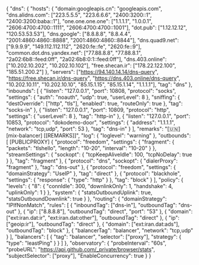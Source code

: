 {
  "dns": {
    "hosts": {
      "domain:googleapis.cn": "googleapis.com",
      "dns.alidns.com": ["223.5.5.5", "223.6.6.6", "2400:3200::1", "2400:3200:baba::1"],
      "one.one.one.one": ["1.1.1.1", "1.0.0.1", "2606:4700:4700::1111", "2606:4700:4700::1001"],
      "dot.pub": ["1.12.12.12", "120.53.53.53"],
      "dns.google": ["8.8.8.8", "8.8.4.4", "2001:4860:4860::8888", "2001:4860:4860::8844"],
      "dns.quad9.net": ["9.9.9.9", "149.112.112.112", "2620:fe::fe", "2620:fe::9"],
      "common.dot.dns.yandex.net": ["77.88.8.8", "77.88.8.1", "2a02:6b8::feed:0ff", "2a02:6b8:0:1::feed:0ff"],
      "dns.403.online": ["10.202.10.202", "10.202.10.102"],
      "free.shecan.ir": ["178.22.122.100", "185.51.200.2"]
    },
    "servers": ["https://94.140.14.14/dns-query", "https://free.shecan.ir/dns-query", "https://dns.403.online/dns-query", "10.202.10.11", "10.202.10.10", "85.15.1.15", "85.15.1.14", "1.1.1.1"],
    "tag": "dns"
  },
  "inbounds": [
    {
      "listen": "127.0.0.1",
      "port": 10808,
      "protocol": "socks",
      "settings": {
        "auth": "noauth",
        "udp": true,
        "userLevel": 8
      },
      "sniffing": {
        "destOverride": ["http", "tls"],
        "enabled": true,
        "routeOnly": true
      },
      "tag": "socks-in"
    },
    {
      "listen": "127.0.0.1",
      "port": 10809,
      "protocol": "http",
      "settings": {
        "userLevel": 8
      },
      "tag": "http-in"
    },
    {
      "listen": "127.0.0.1",
      "port": 10853,
      "protocol": "dokodemo-door",
      "settings": {
        "address": "1.1.1.1",
        "network": "tcp,udp",
        "port": 53
      },
      "tag": "dns-in"
    }
  ],
  "remarks": "[🇺🇳] [mix-balancer] [[REMARKS]]",
  "log": {
    "loglevel": "warning"
  },
  "outbounds": [
    [PUBLICPROXY]
    {
      "protocol": "freedom",
      "settings": {
        "fragment": {
          "packets": "tlshello",
          "length": "10-20",
          "interval": "10-20"
        }
      },
      "streamSettings": {
        "sockopt": {
          "tcpKeepAliveIdle": 100,
          "tcpNoDelay": true
        }
      },
      "tag": "fragment"
    },
    {
      "protocol": "dns",
      "sockopt": {
        "dialerProxy": "fragment"
      },
      "tag": "dns-out"
    },
    {
      "protocol": "freedom",
      "settings": {
        "domainStrategy": "UseIP"
      },
      "tag": "direct"
    },
    {
      "protocol": "blackhole",
      "settings": {
        "response": {
          "type": "http"
        }
      },
      "tag": "block"
    }
  ],
  "policy": {
    "levels": {
      "8": {
        "connIdle": 300,
        "downlinkOnly": 1,
        "handshake": 4,
        "uplinkOnly": 1
      }
    },
    "system": {
      "statsOutboundUplink": true,
      "statsOutboundDownlink": true
    }
  },
  "routing": {
    "domainStrategy": "IPIfNonMatch",
    "rules": [
      {
        "inboundTag": ["dns-in"],
        "outboundTag": "dns-out"
      },
      {
        "ip": ["8.8.8.8"],
        "outboundTag": "direct",
        "port": "53"
      },
      {
        "domain": ["ext:iran.dat:ir", "ext:iran.dat:other"],
        "outboundTag": "direct"
      },
      {
        "ip": ["geoip:ir"],
        "outboundTag": "direct"
      },
      {
        "domain": ["ext:iran.dat:ads"],
        "outboundTag": "block"
      },
      {
        "balancerTag": "balancer",
        "network": "tcp,udp"
      }
    ],
    "balancers": [
      {
        "tag": "balancer",
        "selector": ["proxy"],
        "strategy": {
          "type": "leastPing"
        }
      }
    ]
  },
  "observatory": {
    "probeInterval": "60s",
    "probeURL": "https://api.github.com/_private/browser/stats",
    "subjectSelector": ["proxy"],
    "EnableConcurrency": true
  }
}
